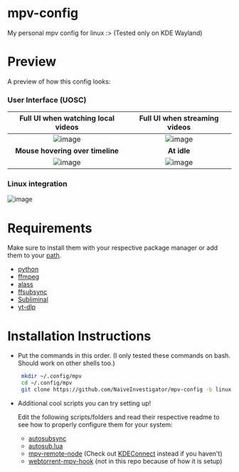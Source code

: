 # mpv-config
My personal mpv config for linux :> (Tested only on KDE Wayland)

# Preview
A preview of how this config looks:
### User Interface (UOSC)
| **Full UI when watching local videos** | **Full UI when streaming videos** |
| :-: | :-: |
| ![image](https://user-images.githubusercontent.com/72654596/219562727-ed56a3d9-898b-4160-b2e0-61a7ea59965a.png) | ![image](https://user-images.githubusercontent.com/72654596/223330203-b9263b59-8af2-4bd2-933c-085faba5faa2.png)   |
| **Mouse hovering over timeline** | **At idle** |
| ![image](https://user-images.githubusercontent.com/72654596/219563959-ac3dc446-4a44-4dbe-9d4b-2687c82ff391.png) | ![image](https://github.com/NaiveInvestigator/mpv-config/assets/72654596/c17662a0-0bf1-48b7-bc65-a25a92c752dc)    |
### Linux integration
![image](https://github.com/NaiveInvestigator/mpv-config/assets/72654596/270afa3a-6b82-4537-94ed-7bed8c626b93)

# Requirements
Make sure to install them with your respective package manager or add them to your [path](https://www.howtogeek.com/658904/how-to-add-a-directory-to-your-path-in-linux).
* [python](https://www.python.org/downloads)
* [ffmpeg](https://ffmpeg.org)
* [alass](https://github.com/kaegi/alass)
* [ffsubsync](https://github.com/smacke/ffsubsync)
* [Subliminal](https://github.com/Diaoul/subliminal)
* [yt-dlp](https://github.com/yt-dlp/yt-dlp)
# Installation Instructions

*  Put the commands in this order. (I only tested these commands on bash. Should work on other shells too.)
   ```sh
    mkdir ~/.config/mpv
    cd ~/.config/mpv
    git clone https://github.com/NaiveInvestigator/mpv-config -b linux
    ```
* Additional cool scripts you can try setting up! 

  Edit the following scripts/folders and read their respective readme to see how to properly configure them for your system:
  * [autosubsync](https://github.com/joaquintorres/autosubsync-mpv)
  * [autosub.lua](https://github.com/davidde/mpv-autosub)
  * [mpv-remote-node](https://github.com/husudosu/mpv-remote-node) (Check out [KDEConnect](https://kdeconnect.kde.org) instead if you haven't)
  * [webtorrent-mpv-hook](https://github.com/mrxdst/webtorrent-mpv-hook) (not in this repo because of how it is setup)
